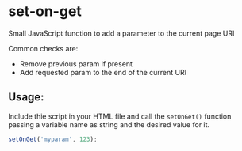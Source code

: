 # set-on-get
Small JavaScript function to add a parameter to the current page URI

Common checks are:
* Remove previous param if present
* Add requested param to the end of the current URI

## Usage:
Include thie script in your HTML file and call the `setOnGet()` function passing a variable name as string and the desired value for it.
```javascript
setOnGet('myparam', 123);
```
